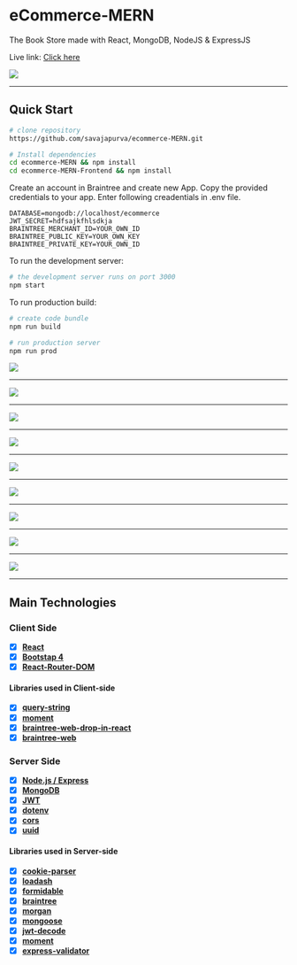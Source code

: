 # eCommerce-MERN
The Book Store made with React, MongoDB, NodeJS &amp; ExpressJS

Live link: <a href="https://reactshop.xyz/" target="_blank"> Click here</a>

<img src="img/React App.png">

---

## Quick Start

```bash
# clone repository
https://github.com/savajapurva/ecommerce-MERN.git

# Install dependencies
cd ecommerce-MERN && npm install
cd ecommerce-MERN-Frontend && npm install

```
Create an account in Braintree and create new App. Copy the provided credentials to your app. 
Enter following creadentials in .env file.

```
DATABASE=mongodb://localhost/ecommerce
JWT_SECRET=hdfsajkfhlsdkja
BRAINTREE_MERCHANT_ID=YOUR_OWN_ID
BRAINTREE_PUBLIC_KEY=YOUR_OWN_KEY
BRAINTREE_PRIVATE_KEY=YOUR_OWN_ID
```

To run the development server:

```bash
# the development server runs on port 3000
npm start
```

To run production build:

```bash
# create code bundle
npm run build

# run production server
npm run prod
```


<img src="img/React App (1).png">

---

<img src="img/React App (4).png">

---

<img src="img/React App (3).png">

---

<img src="img/React App (6).png">

---

<img src="img/React App (8).png">

---

<img src="img/React App (9).png">

---

<img src="img/React App (11).png">

---

<img src="img/Welcome - Braintree Gateway.png">

---
<img src="img/React App (10).png">

---

## Main Technologies

### Client Side

- [x] **[React](https://github.com/facebook/react)**
- [x] **[Bootstap 4](https://github.com/twbs/bootstrap/tree/v4-dev)**
- [x] **[React-Router-DOM](https://github.com/ReactTraining/react-router/tree/master/packages/react-router-dom)**

#### Libraries used in Client-side

- [x] **[query-string](https://github.com/sindresorhus/query-string)**
- [x] **[moment](https://github.com/headzoo/react-moment)**
- [x] **[braintree-web-drop-in-react](https://github.com/braintree/braintree-web)**
- [x] **[braintree-web](https://github.com/braintree/braintree-web)**

### Server Side

- [x] **[Node.js / Express](https://github.com/expressjs/express)**
- [x] **[MongoDB](https://github.com/mongodb/mongo)**
- [x] **[JWT](https://github.com/auth0/node-jsonwebtoken)**
- [x] **[dotenv](https://github.com/motdotla/dotenv)**
- [x] **[cors](https://github.com/expressjs/cors)**
- [x] **[uuid](https://github.com/kelektiv/node-uuid)**

#### Libraries used in Server-side

- [x] **[cookie-parser](https://github.com/expressjs/cookie-parser)**
- [x] **[loadash](https://github.com/lodash/lodash)**
- [x] **[formidable](https://github.com/node-formidable/node-formidable)**
- [x] **[braintree](https://github.com/braintree)**
- [x] **[morgan](https://github.com/expressjs/morgan)**
- [x] **[mongoose](http://mongoosejs.com/)**
- [x] **[jwt-decode](https://github.com/auth0/jwt-decode)**
- [x] **[moment](https://momentjs.com/)**
- [x] **[express-validator](https://github.com/express-validator/express-validator)**
